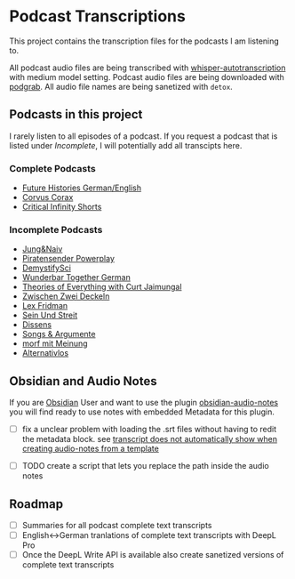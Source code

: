 # Podcast Transcriptions

This project contains the transcription files for the podcasts I am listening to.

All podcast audio files are being transcribed with [whisper-autotranscription](https://github.com/autonompost/whisper-autotranscription) with medium model setting. Podcast audio files are being downloaded with [podgrab](https://github.com/akhilrex/podgrab). All audio file names are being sanetized with `detox`.

## Podcasts in this project

I rarely listen to all episodes of a podcast. If you request a podcast that is listed under _Incomplete_, I will potentially add all transcipts here.

### Complete Podcasts

- [Future Histories German/English](./podcasts/futurehistories)
- [Corvus Corax](./podcasts/corvuscorax)
- [Critical Infinity Shorts](./podcasts/CriticalInfinityShorts)

### Incomplete Podcasts

- [Jung&Naiv](./podcasts/JungUndNaiv)
- [Piratensender Powerplay](./podcasts/PiratensenderPowerplay)
- [DemystifySci](https://demystifysci.com/)
- [Wunderbar Together German](https://www.wunderbartogetherpodcast.de/)
- [Theories of Everything with Curt Jaimungal](https://theoriesofeverything.org/)
- [Zwischen Zwei Deckeln](https://zwischenzweideckeln.de/)
- [Lex Fridman](https://lexfridman.com/podcast)
- [Sein Und Streit](https://www.deutschlandfunkkultur.de/sein-und-streit-100.html)
- [Dissens](https://dissenspodcast.de/)
- [Songs & Argumente](https://www.youtube.com/channel/UCEvYBeQ1Rm1NV2HOD4FnKfQ)
- [morf mit Meinung](https://www.youtube.com/channel/UCHZMZyHHpciQLfhT5Zvt5kA)
- [Alternativlos](https://alternativlos.org/)


## Obsidian and Audio Notes

If you are [Obsidian](https://obsidian.md) User and want to use the plugin [obsidian-audio-notes](https://github.com/jjmaldonis/obsidian-audio-notes) you will find ready to use notes with embedded Metadata for this plugin.

- [ ] fix a unclear problem with loading the .srt files without having to redit the metadata block. see [transcript does not automatically show when creating audio-notes from a template](https://github.com/jjmaldonis/obsidian-audio-notes/issues/24)
- [ ] TODO create a script that lets you replace the path inside the audio notes


## Roadmap

- [ ] Summaries for all podcast complete text transcripts
- [ ] English<->German tranlations of complete text transcripts with DeepL Pro
- [ ] Once the DeepL Write API is available also create sanetized versions of complete text transcripts
